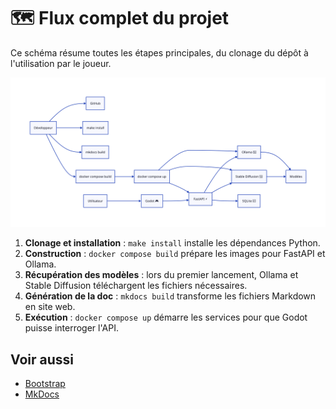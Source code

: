 # 🗺️ Flux complet du projet

Ce schéma résume toutes les étapes principales, du clonage du dépôt à l'utilisation par le joueur.

![Flux global](../assets/flux-global.svg)

1. **Clonage et installation** : `make install` installe les dépendances Python.
2. **Construction** : `docker compose build` prépare les images pour FastAPI et Ollama.
3. **Récupération des modèles** : lors du premier lancement, Ollama et Stable Diffusion téléchargent les fichiers nécessaires.
4. **Génération de la doc** : `mkdocs build` transforme les fichiers Markdown en site web.
5. **Exécution** : `docker compose up` démarre les services pour que Godot puisse interroger l'API.

## Voir aussi
- [Bootstrap](bootstrap.md)
- [MkDocs](mkdocs.md)
